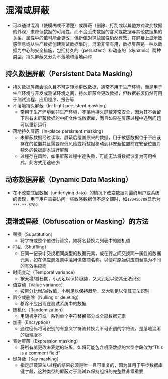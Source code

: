 # **混淆或屏蔽**

- 可以通过混淆（使模糊或不清楚）或屏蔽（删除、打乱或以其他方式改变数据的外观）来降低数据的可用性，而不会丢失数据的含义或数据与其他数据集的关系，属性中的值可能会更改，但新值对这些属性仍然有效，在屏幕上显示敏感信息或从生产数据创建测试数据集时，混淆非常有用，数据屏蔽是一种以数据为中心的安全措施，包括持久的（persistent）和动态的（dynamic）两种类型，持久屏蔽又分为不落地和落地两种

## 持久数据屏蔽（Persistent Data Masking）

- 持久数据屏蔽会永久且不可逆转地更改数据，通常不用于生产环境，而是用于生产环境与开发或测试环境之间，持久屏蔽会更改数据，但数据必须仍然可用于测试流程、应用程序、报告等
- 不落地持久屏蔽（In-flight persistent masking）
  - 常用于生产环境到非生产环境，不落地持久屏蔽非常安全，因为其不会留下带有未屏蔽数据的中间文件或数据库，而且如果在屏蔽过程中遇到问题可以重新运行
- 落地持久屏蔽（In-place persistent masking）
  - 未屏蔽数据经过读取、屏蔽后覆盖原来的数据，用于敏感数据位于不应该存在的位置并且需要降低风险或将数据移动到非安全位置前在安全位置对额外的数据副本进行屏蔽
  - 过程存在风险，如果屏蔽过程中途失败，可能无法将数据恢复为可用格式，此方式用途较少

## 动态数据屏蔽（Dynamic Data Masking）

- 在不改变底层数据（underlying data）的情况下改变数据对最终用户或系统的表现，用于用户需要访问一些敏感数据但不是全部时，如`123456789`显示为`***-**-6789`

## 混淆或屏蔽（Obfuscation or Masking）的方法

- 替换（Substitution）
  - 将字符或整个值进行替换，如将名替换为列表中的随机值
- 打乱（Shuffling）
  - 在同一记录中交换相同类型的数据元素，或在行之间交换同一属性的数据元素，如在供应商发票中混用供应商名称，以便将原始供应商替换为不同的有效供应商
- 时间变动（Temporal variance）
  - 按天增/减日期，小到足以保持趋势，又大到足以使其无法识别
- 值变动（Value variance）
  - 按百分比增/减数值，小到足以保持趋势，又大到足以使其无法识别
- 置空或删除（Nulling or deleting）
  - 移除不应出现在测试系统中的数据
- 随机化（Randomization）
  - 用随机字符或一系列单个字符替换部分或全部数据元素
- 加密（Encryption）
  - 通过密码将可识别的有意义字符流转换为不可识别的字符流，是落地混淆的极端版本
- 表达屏蔽（Expression masking）
  - 将所有值更改未表达的结果，如将可能包含机密数据的大型字段改为“This is a comment field”
- 键屏蔽（Key masking）
  - 指定屏蔽算法/过程的结果必须是唯一且可重复的，因为其用于平步数据库键字段，这种类型的屏蔽对于测试以保持组织的完整性非常重要